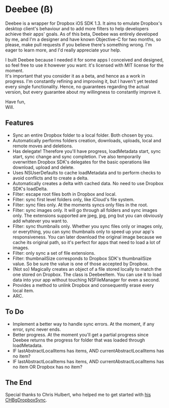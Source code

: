 Deebee (ß)
============
Deebee is a wrapper for Dropbox iOS SDK 1.3. It aims to emulate Dropbox's desktop client's behaviour and to add more filters to help developers achieve their apps' goals. As of this beta, Deebee was entirely developed by me, and I'm a designer and have known Objective-C for two months, so please, make pull requests if you believe there's something wrong. I'm eager to learn more, and I'd really appreciate your help.  
  
I built Deebee because I needed it for some apps I conceived and designed, so feel free to use it however you want: it's licensed with MIT license for the moment.  
It's important that you consider it as a beta, and hence as a work in progress. I'm constantly refining and improving it, but I haven't yet tested every single functionality. Hence, no guarantees regarding the actual version, but every guarantee about my willingness to constantly improve it.

Have fun,  
Will. 

Features
--------
+ Sync an entire Dropbox folder to a local folder. Both chosen by you.
+ Automatically performs folders creation, downloads, uploads, local and remote moves and deletions.
+ Has delegate! Therefore you'll have progress, loadMetadata start, sync start, sync change and sync completion. I've also temporarily overwritten Dropbox SDK's delegates for the basic operations like download, upload and delete.
+ Uses NSUserDefaults to cache loadMetadata and to perform checks to avoid conflicts and to create a delta.
+ Automatically creates a delta with cached data. No need to use Dropbox SDK's loadDelta.
+ Filter: escape root files both in Dropbox and local.
+ Filter: sync first level folders only, like iCloud's file system.
+ Filter: sync files only. At the moments syncs only files in the root.
+ Filter: sync images only. It will go through all folders and sync images only. The extensions supported are jpeg, jpg, png but you can obviously add whatever you want to.
+ Filter: sync thumbnails only. Whether you sync files only or images only, or everything, you can sync thumbnails only to speed up your app's responsiveness. You can later download the original image because we cache its original path, so it's perfect for apps that need to load a lot of images.
+ Filter: only sync a set of file extensions.
+ Filter: thumbnailSize corresponds to Dropbox SDK's thumbnailSize value. So be sure the value is one of those accepted by Dropbox.
+ (Not so) Magically creates an object of a file stored locally to match the one stored on Dropbox. The class is DeebeeItem. You can use it to load data into your app without touching NSFileManager for even a second.
+ Provides a method to unlink Dropbox and consequently erase every local item.
+ ARC.  

To Do
--------
+ Implement a better way to handle sync errors. At the moment, if any error, sync never ends.
+ Better progress. At the moment you'll get a partial progress since Deebee returns the progress for folder that was loaded through loadMetadata.
+ IF lastAbstractLocalItems has items, AND currentAbstractLocalItems has no item?
+ IF lastAbstractLocalItems has items, AND currentAbstractLocalItems has no item OR Dropbox has no item?

The End
--------
Special thanks to Chris Hulbert, who helped me to get started with [his CHBgDropboxSync](https://github.com/chrishulbert/CHBgDropboxSync).